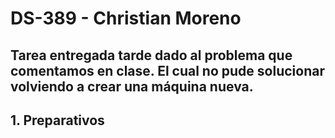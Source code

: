 # DS-389 - Christian Moreno

## Tarea entregada tarde dado al problema que comentamos en clase. El cual no pude solucionar volviendo a crear una máquina nueva.


## 1. Preparativos

  























































